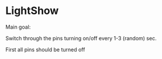 # LightShow

Main goal:

Switch through the pins turning on/off every 1-3 (random) sec.

First all pins should be turned off
